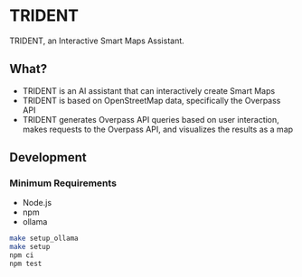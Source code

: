 # TRIDENT

TRIDENT, an Interactive Smart Maps Assistant.

## What?

- TRIDENT is an AI assistant that can interactively create Smart Maps
- TRIDENT is based on OpenStreetMap data, specifically the Overpass API
- TRIDENT generates Overpass API queries based on user interaction, makes requests to the Overpass API, and visualizes the results as a map

## Development

### Minimum Requirements

- Node.js
- npm
- ollama

```bash
make setup_ollama
make setup
npm ci
npm test
```
